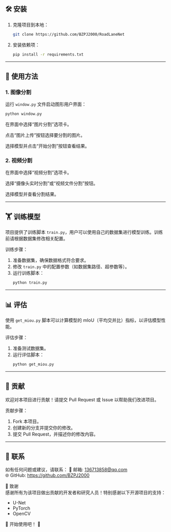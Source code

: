 
## 🛠️ 安装
1. 克隆项目到本地：
   ```bash
   git clone https://github.com/BZPJ2000/RoadLaneNet
   ```
2. 安装依赖项：
   ```bash
   pip install -r requirements.txt
   ```

---

## 🚀 使用方法

### 1. 图像分割
运行 `window.py` 文件启动图形用户界面：
```bash
python window.py
```
在界面中选择“图片分割”选项卡。

点击“图片上传”按钮选择要分割的图片。

选择模型并点击“开始分割”按钮查看结果。

### 2. 视频分割
在界面中选择“视频分割”选项卡。

选择“摄像头实时分割”或“视频文件分割”按钮。

选择模型并查看分割结果。

---

## 🏋️ 训练模型
项目提供了训练脚本 `train.py`，用户可以使用自己的数据集进行模型训练。训练前请根据数据集修改相关配置。

训练步骤：
1. 准备数据集，确保数据格式符合要求。
2. 修改 `train.py` 中的配置参数（如数据集路径、超参数等）。
3. 运行训练脚本：
   ```bash
   python train.py
   ```

---

## 📊 评估
使用 `get_miou.py` 脚本可以计算模型的 mIoU（平均交并比）指标，以评估模型性能。

评估步骤：
1. 准备测试数据集。
2. 运行评估脚本：
   ```bash
   python get_miou.py
   ```

---

## 🤝 贡献
欢迎对本项目进行贡献！请提交 Pull Request 或 Issue 以帮助我们改进项目。

贡献步骤：
1. Fork 本项目。
2. 创建新的分支并提交你的修改。
3. 提交 Pull Request，并描述你的修改内容。

---

## 📧 联系
如有任何问题或建议，请联系：
📩 邮箱: 136713858@qq.com  
🌐 GitHub: https://github.com/BZPJ2000

🙏 致谢  
感谢所有为该项目做出贡献的开发者和研究人员！特别感谢以下开源项目的支持：

- U-Net
- PyTorch
- OpenCV

🚀 开始使用吧！ 🚀
